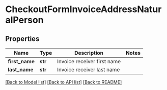 # CheckoutFormInvoiceAddressNaturalPerson

## Properties
Name | Type | Description | Notes
------------ | ------------- | ------------- | -------------
**first_name** | **str** | Invoice receiver first name | 
**last_name** | **str** | Invoice receiver last name | 

[[Back to Model list]](../README.md#documentation-for-models) [[Back to API list]](../README.md#documentation-for-api-endpoints) [[Back to README]](../README.md)


